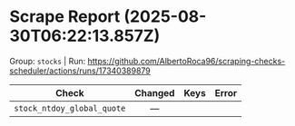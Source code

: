 # Scrape Report (2025-08-30T06:22:13.857Z)

Group: `stocks`  |  Run: https://github.com/AlbertoRoca96/scraping-checks-scheduler/actions/runs/17340389879

| Check | Changed | Keys | Error |
|---|:---:|:--|:--|
| `stock_ntdoy_global_quote` | — |  |  |
